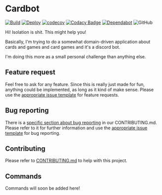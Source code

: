 # Cardbot

[![Build](https://github.com/ExiledNarwal28/cardbot/workflows/Build/badge.svg)](https://github.com/ExiledNarwal28/cardbot/actions?query=workflow%3ABuild)
[![Deploy](https://heroku-badge.herokuapp.com/?app=discord-cardbot)](https://dashboard.heroku.com/apps/discord-cardbot)
[![codecov](https://codecov.io/gh/ExiledNarwal28/cardbot/branch/master/graph/badge.svg?token=UTCU37LVR5)](https://codecov.io/gh/ExiledNarwal28/cardbot)
[![Codacy Badge](https://api.codacy.com/project/badge/Grade/03793893ffce450a9fdd6b94483fdd29)](https://www.codacy.com/manual/ExiledNarwal28/cardbot?utm_source=github.com&amp;utm_medium=referral&amp;utm_content=ExiledNarwal28/cardbot&amp;utm_campaign=Badge_Grade)
[![Dependabot](https://badgen.net/badge/Dependabot/enabled/green?icon=dependabot)](https://dependabot.com/)
![GitHub](https://img.shields.io/github/license/ExiledNarwal28/cardbot)

Hi! Isolation is shit. This might help you!

Basically, I'm trying to do a somewhat domain-driven application about cards and games and card games and it's a discord bot.

I'm doing this more as a small personal challenge than anything else.

## Feature request

Feel free to ask for any feature. Since this is really just made for fun, anything could be implemented, as long as it kind of make sense. Please use the [appropriate issue template](https://github.com/ExiledNarwal28/cardbot/issues/new?assignees=&labels=Enhancement&template=feature_request.md&title=) for feature requests.

## Bug reporting

There is a [specific section about bug reporting](https://github.com/ExiledNarwal28/cardbot/blob/master/CONTRIBUTING.md#bug-reporting) in our CONTRIBUTING.md. Please refer to it for further information and use the [appropriate issue template](https://github.com/ExiledNarwal28/cardbot/issues/new?assignees=&labels=Bug&template=bug_report.md&title=) for bug reporting.

## Contributing

Please refer to [CONTRIBUTING.md](https://github.com/ExiledNarwal28/cardbot/blob/master/CONTRIBUTING.md) to help with this project.

## Commands

Commands will soon be added here!
